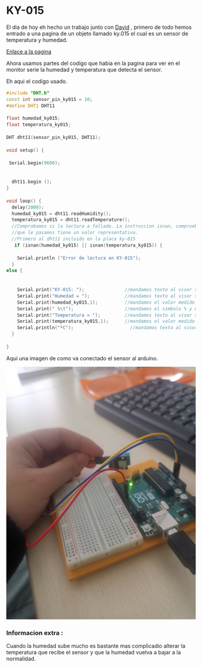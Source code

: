 # KY-015

El dia de hoy eh hecho un trabajo junto con [David](https://github.com/DavidMenCam) , 
primero de todo hemos entrado a una pagina de un objeto llamado ky.015 el cual es un sensor de temperatura y humedad.

[Enlace a la pagina](https://www.google.com/url?sa=t&rct=j&q=&esrc=s&source=web&cd=&ved=2ahUKEwjVrKa0h-H1AhV1gf0HHTwRBMsQtwJ6BAgKEAM&url=https%3A%2F%2Fwww.fantasystudios.es%2Farduino%2Fpages%2FComponentes%2Fplacas%2Fsensores%2Fsensor_ky-015.html&usg=AOvVaw2E2767JwS57pTIBkLK0cCs)

Ahora usamos partes del codigo que habia en la pagina para ver en el monitor serie la humedad y temperatura que detecta el sensor.

Eh aqui el codigo usado.

```c++
#include "DHT.h"
const int sensor_pin_ky015 = 10;           
#define DHT1 DHT11

float humedad_ky015;                       
float temperatura_ky015;

DHT dht11(sensor_pin_ky015, DHT11); 

void setup() {

 Serial.begin(9600);


  dht11.begin (); 
}

void loop() {
  delay(2000);                             
  humedad_ky015 = dht11.readHumidity();            
  temperatura_ky015 = dht11.readTemperature();
  //Comprobamos si la lectura a fallado. La instruccion isnan, comprueba si la variable
  //que le pasamos tiene un valor representativo.  
  //Primero al dht11 incluido en la placa ky-015
   if (isnan(humedad_ky015) || isnan(temperatura_ky015)) {
   
    Serial.println ("Error de lectura en KY-015");   
  }
else {
   

    Serial.print("KY-015: ");               //mandamos texto al visor serie
    Serial.print("Humedad = ");             //mandamos texto al visor serie
    Serial.print(humedad_ky015,1);          //mandamos el valor medido de humedad con 1 decimal
    Serial.print(" %\t");                   //mandamos el simbolo % y un tabulador
    Serial.print("Temperatura = ");         //mandamos texto al visor serie
    Serial.print(temperatura_ky015,1);      //mandamos el valor medido de temperatura con 1 decimal
    Serial.println("ºC");                     //mandamos texto al visor serie
  }

}
```

Aqui una imagen de como va conectado el sensor al arduino.

 ![](https://github.com/DavidMenCam/Arduino/blob/main/IMG_20220202_123646.jpg?raw=true)
 
### Informacion extra :

Cuando la humedad sube mucho es bastante mas complicadio alterar la temperatura que recibe el sensor y que la humedad vuelva a bajar a la normalidad.
